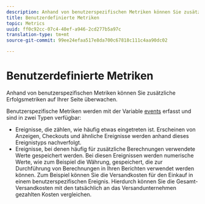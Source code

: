 ```yaml
---
description: Anhand von benutzerspezifischen Metriken können Sie zusätzliche Erfolgsmetriken auf Ihrer Seite überwachen.
title: Benutzerdefinierte Metriken
topic: Metrics
uuid: ff0c92cc-07c4-40ef-a946-2cd277b5a97c
translation-type: tm+mt
source-git-commit: 99ee24efaa517e8da700c67818c111c4aa90dc02

---
```



# Benutzerdefinierte Metriken

Anhand von benutzerspezifischen Metriken können Sie zusätzliche Erfolgsmetriken auf Ihrer Seite überwachen.

Benutzerspezifische Metriken werden mit der Variable [events](https://marketing.adobe.com/resources/help/de_DE/sc/implement/events.html) erfasst und sind in zwei Typen verfügbar:

* Ereignisse, die zählen, wie häufig etwas eingetreten ist. Erscheinen von Anzeigen, Checkouts und ähnliche Ereignisse werden anhand dieses Ereignistyps nachverfolgt.
* Ereignisse, bei denen häufig für zusätzliche Berechnungen verwendete Werte gespeichert werden. Bei diesen Ereignissen werden numerische Werte, wie zum Beispiel die Währung, gespeichert, die zur Durchführung von Berechnungen in Ihren Berichten verwendet werden können. Zum Beispiel können Sie die Versandkosten für den Einkauf in einem benutzerspezifischen Ereignis. Hierdurch können Sie die Gesamt-Versandkosten mit den tatsächlich an das Versandunternehmen gezahlten Kosten vergleichen.

